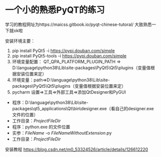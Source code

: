 
# 一个小的熟悉PyQT的练习
学习的教程网址为https://maicss.gitbook.io/pyqt-chinese-tutoral/
大致熟悉一下就ok啦

安装环境主要：
1. pip install PyQt5 -i https://pypi.douban.com/simple
2. pip install PyQt5-tools -i https://pypi.douban.com/simple
3. 环境变量配置： QT_QPA_PLATFORM_PLUGIN_PATH => D:\language\python38\Lib\site-packages\PyQt5\Qt5\plugins（变量值根据安装位置来定）
4. 环境变量：path=>D:\language\python38\Lib\site-packages\PyQt5\Qt5\plugins（变量值根据安装位置来定）
5. pycharm 设置=>工具=>外部工具=>添加QtDesigner和PyGUI
* 程序：D:\language\python38\Lib\site-packages\qt5_applications\Qt\bin\designer.exe（看自己的designer.exe 文件的位置）
* 工作目录：$ProjectFileDir$
* 程序：python.exe 的文件位置
* 实参：$FileName$ -o $FileNameWithoutExtension$.py
* 工作目录：$ProjectFileDir$

安装教程 https://blog.csdn.net/m0_53324526/article/details/126612220